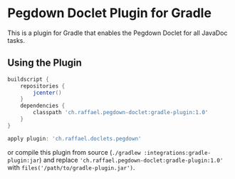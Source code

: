 Pegdown Doclet Plugin for Gradle
================================

This is a plugin for Gradle that enables the Pegdown Doclet for all JavaDoc tasks.


Using the Plugin
----------------

```groovy
buildscript {
    repositories {
        jcenter()
    }
    dependencies {
        classpath 'ch.raffael.pegdown-doclet:gradle-plugin:1.0'
    }
}

apply plugin: 'ch.raffael.doclets.pegdown'
```

or compile this plugin from source (`./gradlew :integrations:gradle-plugin:jar`) 
and replace `'ch.raffael.pegdown-doclet:gradle-plugin:1.0'` with 
`files('/path/to/gradle-plugin.jar')`.
